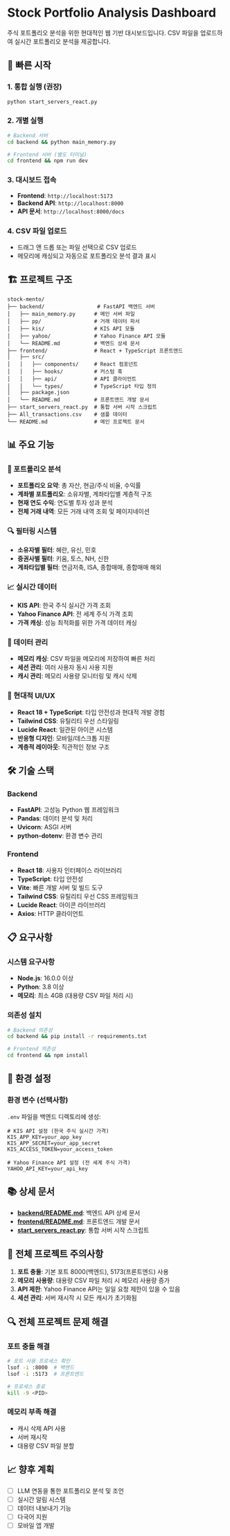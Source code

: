 # Stock Portfolio Analysis Dashboard

주식 포트폴리오 분석을 위한 현대적인 웹 기반 대시보드입니다. CSV 파일을 업로드하여 실시간 포트폴리오 분석을 제공합니다.

## 🚀 빠른 시작

### 1. 통합 실행 (권장)
```bash
python start_servers_react.py
```

### 2. 개별 실행
```bash
# Backend 서버
cd backend && python main_memory.py

# Frontend 서버 (별도 터미널)
cd frontend && npm run dev
```

### 3. 대시보드 접속
- **Frontend**: `http://localhost:5173`
- **Backend API**: `http://localhost:8000`
- **API 문서**: `http://localhost:8000/docs`

### 4. CSV 파일 업로드
- 드래그 앤 드롭 또는 파일 선택으로 CSV 업로드
- 메모리에 캐싱되고 자동으로 포트폴리오 분석 결과 표시

## 🏗️ 프로젝트 구조

```
stock-mento/
├── backend/                 # FastAPI 백엔드 서버
│   ├── main_memory.py      # 메인 서버 파일
│   ├── pp/                 # 거래 데이터 파서
│   ├── kis/                # KIS API 모듈
│   ├── yahoo/              # Yahoo Finance API 모듈
│   └── README.md           # 백엔드 상세 문서
├── frontend/               # React + TypeScript 프론트엔드
│   ├── src/
│   │   ├── components/     # React 컴포넌트
│   │   ├── hooks/          # 커스텀 훅
│   │   ├── api/            # API 클라이언트
│   │   └── types/          # TypeScript 타입 정의
│   ├── package.json
│   └── README.md           # 프론트엔드 개발 문서
├── start_servers_react.py  # 통합 서버 시작 스크립트
├── All_transactions.csv    # 샘플 데이터
└── README.md               # 메인 프로젝트 문서
```

## 📊 주요 기능

### 🎯 포트폴리오 분석
- **포트폴리오 요약**: 총 자산, 현금/주식 비율, 수익률
- **계좌별 포트폴리오**: 소유자별, 계좌타입별 계층적 구조
- **현재 연도 수익**: 연도별 투자 성과 분석
- **전체 거래 내역**: 모든 거래 내역 조회 및 페이지네이션

### 🔍 필터링 시스템
- **소유자별 필터**: 혜란, 유신, 민호
- **증권사별 필터**: 키움, 토스, NH, 신한
- **계좌타입별 필터**: 연금저축, ISA, 종합매매, 종합매매 해외

### 📈 실시간 데이터
- **KIS API**: 한국 주식 실시간 가격 조회
- **Yahoo Finance API**: 전 세계 주식 가격 조회
- **가격 캐싱**: 성능 최적화를 위한 가격 데이터 캐싱

### 💾 데이터 관리
- **메모리 캐싱**: CSV 파일을 메모리에 저장하여 빠른 처리
- **세션 관리**: 여러 사용자 동시 사용 지원
- **캐시 관리**: 메모리 사용량 모니터링 및 캐시 삭제

### 🎨 현대적 UI/UX
- **React 18 + TypeScript**: 타입 안전성과 현대적 개발 경험
- **Tailwind CSS**: 유틸리티 우선 스타일링
- **Lucide React**: 일관된 아이콘 시스템
- **반응형 디자인**: 모바일/데스크톱 지원
- **계층적 레이아웃**: 직관적인 정보 구조

## 🛠️ 기술 스택

### Backend
- **FastAPI**: 고성능 Python 웹 프레임워크
- **Pandas**: 데이터 분석 및 처리
- **Uvicorn**: ASGI 서버
- **python-dotenv**: 환경 변수 관리

### Frontend
- **React 18**: 사용자 인터페이스 라이브러리
- **TypeScript**: 타입 안전성
- **Vite**: 빠른 개발 서버 및 빌드 도구
- **Tailwind CSS**: 유틸리티 우선 CSS 프레임워크
- **Lucide React**: 아이콘 라이브러리
- **Axios**: HTTP 클라이언트

## 📋 요구사항

### 시스템 요구사항
- **Node.js**: 16.0.0 이상
- **Python**: 3.8 이상
- **메모리**: 최소 4GB (대용량 CSV 파일 처리 시)

### 의존성 설치
```bash
# Backend 의존성
cd backend && pip install -r requirements.txt

# Frontend 의존성
cd frontend && npm install
```

## 🔧 환경 설정

### 환경 변수 (선택사항)
`.env` 파일을 백엔드 디렉토리에 생성:

```env
# KIS API 설정 (한국 주식 실시간 가격)
KIS_APP_KEY=your_app_key
KIS_APP_SECRET=your_app_secret
KIS_ACCESS_TOKEN=your_access_token

# Yahoo Finance API 설정 (전 세계 주식 가격)
YAHOO_API_KEY=your_api_key
```

## 📚 상세 문서

- **[backend/README.md](backend/README.md)**: 백엔드 API 상세 문서
- **[frontend/README.md](frontend/README.md)**: 프론트엔드 개발 문서
- **[start_servers_react.py](start_servers_react.py)**: 통합 서버 시작 스크립트

## 🚨 전체 프로젝트 주의사항

1. **포트 충돌**: 기본 포트 8000(백엔드), 5173(프론트엔드) 사용
2. **메모리 사용량**: 대용량 CSV 파일 처리 시 메모리 사용량 증가
3. **API 제한**: Yahoo Finance API는 일일 요청 제한이 있을 수 있음
4. **세션 관리**: 서버 재시작 시 모든 캐시가 초기화됨

## 🔍 전체 프로젝트 문제 해결

### 포트 충돌 해결
```bash
# 포트 사용 프로세스 확인
lsof -i :8000  # 백엔드
lsof -i :5173  # 프론트엔드

# 프로세스 종료
kill -9 <PID>
```

### 메모리 부족 해결
- 캐시 삭제 API 사용
- 서버 재시작
- 대용량 CSV 파일 분할

## 📈 향후 계획

- [ ] LLM 연동을 통한 포트폴리오 분석 및 조언
- [ ] 실시간 알림 시스템
- [ ] 데이터 내보내기 기능
- [ ] 다국어 지원
- [ ] 모바일 앱 개발

